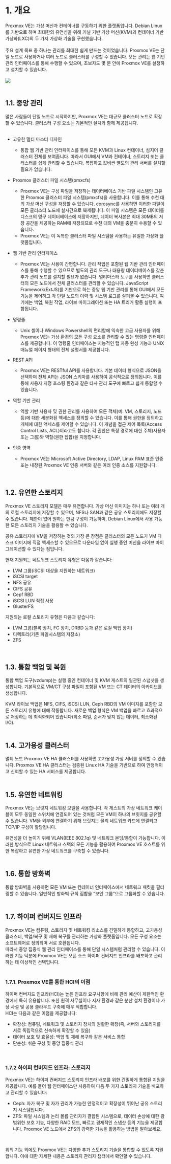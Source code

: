 # 1. 개요

Proxmox VE는 가상 머신과 컨테이너를 구동하기 위한 플랫폼입니다. Debian Linux를 기반으로 하며 최대한의 유연성을 위해 커널 기반 가상 머신(KVM)과 컨테이너 기반 가상화(LXC)의 두 가지 가상화 기술을 구현했습니다.<br><br>
주요 설계 목표 중 하나는 관리를 최대한 쉽게 만드는 것이었습니다. Proxmox VE는 단일 노드로 사용하거나 여러 노드로 클러스터를 구성할 수 있습니다. 모든 관리는 웹 기반 관리 인터페이스를 통해 수행할 수 있으며, 초보자도 몇 분 안에 Proxmox VE를 설정하고 설치할 수 있습니다.<br><br>
![](../_static/images/overview_1.svg)<br><br>

<h2>1.1. 중앙 관리</h2>
많은 사람들이 단일 노드로 시작하지만, Proxmox VE는 대규모 클러스터 노드로 확장할 수 있습니다. 클러스터 구성 요소는  기본적인 설치와 함께 제공됩니다.<br><br>

- <point>고유한 멀티 마스터 디자인</point>
    - 통합 웹 기반 관리 인터페이스를 통해 모든 KVM과 Linux 컨테이너, 심지어 클러스터 전체를 보여줍니다. 따라서 GUI에서 VM과 컨테이너, 스토리지 또는 클러스터를 쉽게 관리할 수 있습니다. 복잡하고 값비싼 별도의 관리 서버를 설치할 필요가 없습니다.
- <point>Proxmox 클러스터 파일 시스템(pmxcfs)</point>
    - Proxmox VE는 구성 파일을 저장하는 데이터베이스 기반 파일 시스템인 고유한 Proxmox 클러스터 파일 시스템(pmxcfs)을 사용합니다. 이를 통해 수천 대의 가상 머신 구성을 저장할 수 있습니다. <point>corosync</point>를 사용하면 이러한 파일이 모든 클러스터 노드에 실시간으로 복제됩니다. 이 파일 시스템은 모든 데이터를 디스크의 영구 데이터베이스에 저장하지만, 데이터 복사본은 최대 30MB의 저장 공간을 제공하는 RAM에 저장되므로 수천 대의 VM을 충분히 수용할 수 있습니다.
    - Proxmox VE는 이 독특한 클러스터 파일 시스템을 사용하는 유일한 가상화 플랫폼입니다.


- <point>웹 기반 관리 인터페이스</point>
    - Proxmox VE는 사용이 간편합니다. 관리 작업은 포함된 웹 기반 관리 인터페이스를 통해 수행할 수 있으므로 별도의 관리 도구나 대용량 데이터베이스를 갖춘 추가 관리 노드를 설치할 필요가 없습니다. 멀티마스터 도구를 사용하면 클러스터의 모든 노드에서 전체 클러스터를 관리할 수 있습니다. JavaScript Framework(ExtJS)를 기반으로 하는 중앙 웹 기반 관리를 통해 GUI에서 모든 기능을 제어하고 각 단일 노드의 이력 및 시스템 로그를 살펴볼 수 있습니다. 여기에는 백업, 복원 작업, 라이브 마이그레이션 또는 HA 트리거 활동 실행이 포함됩니다.
- <point>명령줄</point>
    - Unix 셸이나 Windows Powershell의 편리함에 익숙한 고급 사용자를 위해 Proxmox VE는 가상 환경의 모든 구성 요소를 관리할 수 있는 명령줄 인터페이스를 제공합니다. 이 명령줄 인터페이스는 지능적인 탭 자동 완성 기능과 UNIX 매뉴얼 페이지 형태의 전체 설명서를 제공합니다.

- <point>REST API</point>
    - Proxmox VE는 RESTful API를 사용합니다. 기본 데이터 형식으로 JSON을 선택하며 전체 API는 JSON 스키마를 사용하여 공식적으로 정의됩니다. 이를 통해 사용자 지정 호스팅 환경과 같은 타사 관리 도구에 빠르고 쉽게 통합할 수 있습니다.
- <point>역할 기반 관리</point>
    - 역할 기반 사용자 및 권한 관리를 사용하여 모든 객체(예: VM, 스토리지, 노드 등)에 대한 세분화된 액세스를 정의할 수 있습니다. 이를 통해 권한을 정의하고 개체에 대한 액세스를 제어할 수 있습니다. 이 개념을 <point>접근 제어 목록(Access Control Lists, ACL)</point>이라고도 합니다. 각 권한은 특정 경로에 대한 주체(사용자 또는 그룹)와 역할(권한 집합)을 지정합니다.


- <point>인증 영역</point>
    - Proxmox VE는 Microsoft Active Directory, LDAP, Linux PAM 표준 인증 또는 내장된 Proxmox VE 인증 서버와 같은 여러 인증 소스를 지원합니다.

<br>

## 1.2. 유연한 스토리지 

Proxmox VE 스토리지 모델은 매우 유연합니다. 가상 머신 이미지는 하나 또는 여러 개의 로컬 스토리지에 저장할 수 있으며, NFS나 SAN과 같은 공유 스토리지에도 저장할 수 있습니다. 제한이 없어 원하는 만큼 구성이 가능하며, Debian Linux에서 사용 가능한 모든 스토리지 기술을 활용할 수 있습니다.<br>

공유 스토리지에 VM을 저장하는 것의 가장 큰 장점은 클러스터의 모든 노드가 VM 디스크 이미지에 직접 액세스할 수 있으므로 다운타임 없이 실행 중인 머신을 라이브 마이그레이션할 수 있다는 점입니다.<br>

현재 지원되는 네트워크 스토리지 유형은 다음과 같습니다:

* LVM 그룹(iSCSI 대상을 지원하는 네트워크)
* iSCSI target
* NFS 공유 
* CIFS 공유 
* Cepf RBD
* iSCSI LUN 직접 사용
* GlusterFS<br>

지원되는 로컬 스토리지 유형은 다음과 같습니다:
* LVM 그룹(블록 장치, FC 장치, DRBD 등과 같은 로컬 백업 장치)
* 디렉토리(기존 파일시스템의 저장소)
* ZFS

<br>

## 1.3. 통합 백업 및 복원

통합 백업 도구(<point class=“point”>vzdump</point>)는 실행 중인 컨테이너 및 KVM 게스트의 일관된 스냅샷을 생성합니다. 기본적으로 VM/CT 구성 파일이 포함된 VM 또는 CT 데이터의 아카이브를 생성합니다.

KVM 라이브 백업은 NFS, CIFS, iSCSI LUN, Ceph RBD의 VM 이미지를 포함한 모든 스토리지 유형에 대해 작동합니다. 새로운 백업 형식은 VM 백업을 빠르고 효과적으로 저장하는 데 최적화되어 있습니다(희소 파일, 순서가 맞지 않는 데이터, 최소화된 I/O).<br><br>

## 1.4. 고가용성 클러스터

멀티 노드 Proxmox VE HA 클러스터를 사용하면 고가용성 가상 서버를 정의할 수 있습니다. Proxmox VE HA 클러스터는 검증된 Linux HA 기술을 기반으로 하여 안정적이고 신뢰할 수 있는 HA 서비스를 제공합니다.<br><br>

## 1.5. 유연한 네트워킹

Proxmox VE는 브릿지 네트워킹 모델을 사용합니다. 각 게스트의 가상 네트워크 케이블이 모두 동일한 스위치에 연결되어 있는 것처럼 모든 VM이 하나의 브릿지를 공유할 수 있습니다. VM을 외부에 연결하기 위해 브릿지는 물리 네트워크 카드에 연결되고 TCP/IP 구성이 할당됩니다.<br>

유연성을 더 높이기 위해 VLAN(IEEE 802.1q) 및 네트워크 본딩/통합이 가능합니다. 이러한 방식으로 Linux 네트워크 스택의 모든 기능을 활용하여 Proxmox VE 호스트를 위한 복잡하고 유연한 가상 네트워크를 구축할 수 있습니다.<br><br>

## 1.6. 통합 방화벽
통합 방화벽을 사용하면 모든 VM 또는 컨테이너 인터페이스에서 네트워크 패킷을 필터링할 수 있습니다. 일반적인 방화벽 규칙 집합을 “보안 그룹”으로 그룹화할 수 있습니다.<br><br>

## 1.7. 하이퍼 컨버지드 인프라
Proxmox VE는 컴퓨팅, 스토리지 및 네트워킹 리소스를 긴밀하게 통합하고, 고가용성 클러스터, 백업/복구 및 재해 복구를 관리하는 가상화 플랫폼입니다. 모든 구성 요소는 소프트웨어로 정의되며 서로 호환됩니다.<br>
따라서 중앙 집중식 웹 관리 인터페이스를 통해 단일 시스템처럼 관리할 수 있습니다. 이러한 기능 덕분에 Proxmox VE는 오픈 소스 하이퍼 컨버지드 인프라를 배포하고 관리하는 데 이상적인 선택입니다.<br><br>

### 1.7.1. Proxmox VE를 통한 HCI의 이점
하이퍼 컨버지드 인프라(HCI)는 높은 인프라 요구사항에 비해 관리 예산이 제한적인 환경에서 특히 유용합니다. 또한 원격 사무실이나 지사 환경과 같은 분산 설치 환경이나 가상 사설 및 공용 클라우드 구축에 매우 적합합니다.<br>
HCI는 다음과 같은 이점을 제공합니다:

* 확장성: 컴퓨팅, 네트워크 및 스토리지 장치의 원활한 확장(즉, 서버와 스토리지를 서로 독립적으로 신속하게 확장할 수 있음)
* 데이터 보호 및 효율성: 백업 및 재해 복구와 같은 서비스 통합
* 단순성: 쉬운 구성 및 중앙 집중식 관리

<br>

### 1.7.2 하이퍼 컨버지드 인프라: 스토리지
Proxmox VE는 하이퍼 컨버지드 스토리지 인프라 배포를 위한 긴밀하게 통합된 지원을 제공합니다. 예를 들어 웹 인터페이스만 사용하여 다음 두 가지 스토리지 기술을 배포하고 관리할 수 있습니다:

* <point>Ceph</point>: 자가 복구 및 자가 관리가 가능한 안정적이고 확장성이 뛰어난 공유 스토리지 시스템입니다. 
* <point>ZFS</point>: 파일 시스템과 논리 볼륨 관리자가 결합된 시스템으로, 데이터 손상에 대한 광범위한 보호 기능, 다양한 RAID 모드, 빠르고 경제적인 스냅샷 등의 기능을 제공합니다. Proxmox VE 노드에서 ZFS의 강력한 기능을 활용하는 방법을 알아보세요.

<br>

위의 기능 외에도 Proxmox VE는 다양한 추가 스토리지 기술을 통합할 수 있도록 지원합니다. 이에 대한 자세한 내용은 스토리지 관리자 챕터에서 확인할 수 있습니다.<br><br><br>